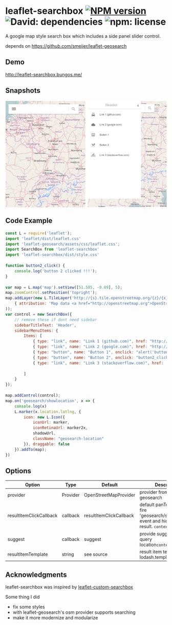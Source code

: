 # leaflet-searchbox [![NPM version][npm-image]][npm-url] ![David: dependencies](http://flat.badgen.net/david/dep/bung87/leaflet-searchbox) ![npm: license](https://flat.badgen.net/npm/license/leaflet-searchbox)
A google map style search box which includes a side panel slider control.

depends on https://github.com/smeijer/leaflet-geosearch
	
## Demo

http://leaflet-searchbox.bungos.me/

## Snapshots
<div style="max-width:600px;display:flex;flex-direction:row;justify-content: space-between;">
<img src="./snapshots/snapshot1.jpg" width="250" >
<img src="./snapshots/snapshot2.jpg" width="250" >
</div>

## Code Example
``` js
const L = require('leaflet');
import 'leaflet/dist/leaflet.css'
import 'leaflet-geosearch/assets/css/leaflet.css';
import SearchBox from 'leaflet-searchbox'
import 'leaflet-searchbox/dist/style.css'

function button2_click() {
    console.log('button 2 clicked !!!');
}

var map = L.map('map').setView([51.505, -0.09], 5);
map.zoomControl.setPosition('topright');
map.addLayer(new L.TileLayer('http://{s}.tile.openstreetmap.org/{z}/{x}/{y}.png',
    { attribution: 'Map data <a href="http://openstreetmap.org">OpenStreetMap</a> contributors' }
));
var control = new SearchBox({
    // remove these if dont need sidebar
    sidebarTitleText: 'Header',
    sidebarMenuItems: {
        Items: [
            { type: "link", name: "Link 1 (github.com)", href: "http://github.com", icon: "icon-local-carwash" },
            { type: "link", name: "Link 2 (google.com)", href: "http://google.com", icon: "icon-cloudy" },
            { type: "button", name: "Button 1", onclick: "alert('button 1 clicked !')", icon: "icon-potrait" },
            { type: "button", name: "Button 2", onclick: "button2_click();", icon: "icon-local-dining" },
            { type: "link", name: "Link 3 (stackoverflow.com)", href: 'http://stackoverflow.com', icon: "icon-bike" },

        ]
    }
});

map.addControl(control);
map.on('geosearch/showlocation', x => {
    console.log(x)
    L.marker(x.location.latlng, {
        icon: new L.Icon({
            iconUrl: marker,
            iconRetinaUrl: marker2x,
            shadowUrl,
            className: "geosearch-location"
        }), draggable: false
    }).addTo(map);
})
```
## Options

| Option                   | Type     | Default        | Description |
| ------------------------ | -------- | -------------- | -------------------------------------- |
|    provider  |  Provider  |  OpenStreetMapProvider  |  provider from leaflet-geosearch  |
|resultItemClickCallback|callback|resultItemClickCallback| default panTo to location fire 'geosearch/showlocation' event and hide search result. `context:SearchBox`|
|suggest|callback|suggest| provide suggest when query location`context:SearchBox` |
|resultItemTemplate|string|see source| result item template use lodash.template |
## Acknowledgments

leaflet-searchbox was inspired by [leaflet-custom-searchbox](https://github.com/8to5Developer/leaflet-custom-searchbox)

Some thing I did

* fix some styles
* with leaflet-geosearch's osm provider supports searching 
* make it more modernize and modularize  

[npm-image]:https://flat.badgen.net/npm/v/leaflet-searchbox
[npm-url]:https://www.npmjs.com/package/leaflet-searchbox
